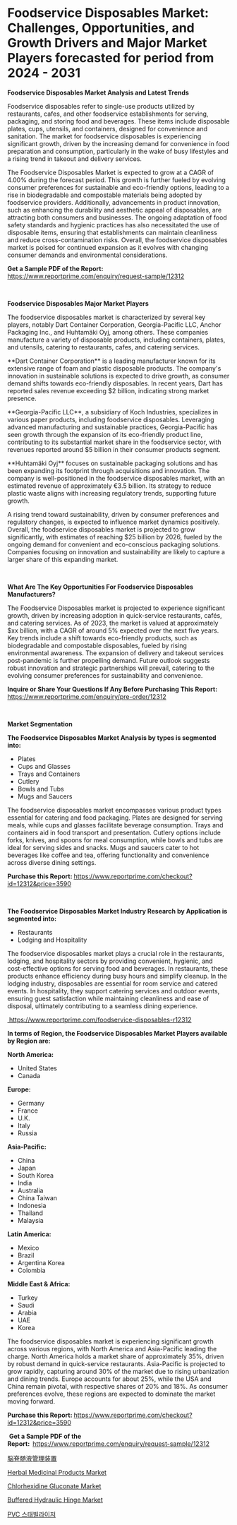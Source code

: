 <p><h1>Foodservice Disposables Market: Challenges, Opportunities, and Growth Drivers and Major Market Players forecasted for period from 2024 - 2031</h1></p><p><strong>Foodservice Disposables Market Analysis and Latest Trends</strong></p>
<p><p>Foodservice disposables refer to single-use products utilized by restaurants, cafes, and other foodservice establishments for serving, packaging, and storing food and beverages. These items include disposable plates, cups, utensils, and containers, designed for convenience and sanitation. The market for foodservice disposables is experiencing significant growth, driven by the increasing demand for convenience in food preparation and consumption, particularly in the wake of busy lifestyles and a rising trend in takeout and delivery services.</p><p>The Foodservice Disposables Market is expected to grow at a CAGR of 4.00% during the forecast period. This growth is further fueled by evolving consumer preferences for sustainable and eco-friendly options, leading to a rise in biodegradable and compostable materials being adopted by foodservice providers. Additionally, advancements in product innovation, such as enhancing the durability and aesthetic appeal of disposables, are attracting both consumers and businesses. The ongoing adaptation of food safety standards and hygienic practices has also necessitated the use of disposable items, ensuring that establishments can maintain cleanliness and reduce cross-contamination risks. Overall, the foodservice disposables market is poised for continued expansion as it evolves with changing consumer demands and environmental considerations.</p></p>
<p><strong>Get a Sample PDF of the Report:&nbsp;</strong> <a href="https://www.reportprime.com/enquiry/request-sample/12312">https://www.reportprime.com/enquiry/request-sample/12312</a></p>
<p>&nbsp;</p>
<p><strong>Foodservice Disposables Major Market Players</strong></p>
<p><p>The foodservice disposables market is characterized by several key players, notably Dart Container Corporation, Georgia-Pacific LLC, Anchor Packaging Inc., and Huhtamäki Oyj, among others. These companies manufacture a variety of disposable products, including containers, plates, and utensils, catering to restaurants, cafes, and catering services.</p><p>**Dart Container Corporation** is a leading manufacturer known for its extensive range of foam and plastic disposable products. The company's innovation in sustainable solutions is expected to drive growth, as consumer demand shifts towards eco-friendly disposables. In recent years, Dart has reported sales revenue exceeding $2 billion, indicating strong market presence.</p><p>**Georgia-Pacific LLC**, a subsidiary of Koch Industries, specializes in various paper products, including foodservice disposables. Leveraging advanced manufacturing and sustainable practices, Georgia-Pacific has seen growth through the expansion of its eco-friendly product line, contributing to its substantial market share in the foodservice sector, with revenues reported around $5 billion in their consumer products segment.</p><p>**Huhtamäki Oyj** focuses on sustainable packaging solutions and has been expanding its footprint through acquisitions and innovation. The company is well-positioned in the foodservice disposables market, with an estimated revenue of approximately €3.5 billion. Its strategy to reduce plastic waste aligns with increasing regulatory trends, supporting future growth.</p><p>A rising trend toward sustainability, driven by consumer preferences and regulatory changes, is expected to influence market dynamics positively. Overall, the foodservice disposables market is projected to grow significantly, with estimates of reaching $25 billion by 2026, fueled by the ongoing demand for convenient and eco-conscious packaging solutions. Companies focusing on innovation and sustainability are likely to capture a larger share of this expanding market.</p></p>
<p>&nbsp;</p>
<p><strong>What Are The Key Opportunities For Foodservice Disposables Manufacturers?</strong></p>
<p><p>The Foodservice Disposables market is projected to experience significant growth, driven by increasing adoption in quick-service restaurants, cafés, and catering services. As of 2023, the market is valued at approximately $xx billion, with a CAGR of around 5% expected over the next five years. Key trends include a shift towards eco-friendly products, such as biodegradable and compostable disposables, fueled by rising environmental awareness. The expansion of delivery and takeout services post-pandemic is further propelling demand. Future outlook suggests robust innovation and strategic partnerships will prevail, catering to the evolving consumer preferences for sustainability and convenience.</p></p>
<p><strong>Inquire or Share Your Questions If Any Before Purchasing This Report:</strong> <a href="https://www.reportprime.com/enquiry/pre-order/12312">https://www.reportprime.com/enquiry/pre-order/12312</a></p>
<p>&nbsp;</p>
<p><strong>Market Segmentation</strong></p>
<p><strong>The Foodservice Disposables Market Analysis by types is segmented into:</strong></p>
<p><ul><li>Plates</li><li>Cups and Glasses</li><li>Trays and Containers</li><li>Cutlery</li><li>Bowls and Tubs</li><li>Mugs and Saucers</li></ul></p>
<p><p>The foodservice disposables market encompasses various product types essential for catering and food packaging. Plates are designed for serving meals, while cups and glasses facilitate beverage consumption. Trays and containers aid in food transport and presentation. Cutlery options include forks, knives, and spoons for meal consumption, while bowls and tubs are ideal for serving sides and snacks. Mugs and saucers cater to hot beverages like coffee and tea, offering functionality and convenience across diverse dining settings.</p></p>
<p><strong>Purchase this Report:&nbsp;</strong><a href="https://www.reportprime.com/checkout?id=12312&price=3590">https://www.reportprime.com/checkout?id=12312&price=3590</a></p>
<p>&nbsp;</p>
<p><strong>The Foodservice Disposables Market Industry Research by Application is segmented into:</strong></p>
<p><ul><li>Restaurants</li><li>Lodging and Hospitality</li></ul></p>
<p><p>The foodservice disposables market plays a crucial role in the restaurants, lodging, and hospitality sectors by providing convenient, hygienic, and cost-effective options for serving food and beverages. In restaurants, these products enhance efficiency during busy hours and simplify cleanup. In the lodging industry, disposables are essential for room service and catered events. In hospitality, they support catering services and outdoor events, ensuring guest satisfaction while maintaining cleanliness and ease of disposal, ultimately contributing to a seamless dining experience.</p></p>
<p><a href="https://www.reportprime.com/foodservice-disposables-r12312">&nbsp;https://www.reportprime.com/foodservice-disposables-r12312</a></p>
<p><strong>In terms of Region, the Foodservice Disposables Market Players available by Region are:</strong></p>
<p>
    <p> <strong> North America: </strong>
        <ul>
            <li>United States</li>
            <li>Canada</li>
        </ul>
        </p> 
    <p> <strong> Europe: </strong>
        <ul>
            <li>Germany</li>
            <li>France</li>
            <li>U.K.</li>
            <li>Italy</li>
            <li>Russia</li>
        </ul>
        </p> 
    <p> <strong> Asia-Pacific: </strong>
        <ul>
            <li>China</li>
            <li>Japan</li>
            <li>South Korea</li>
            <li>India</li>
            <li>Australia</li>
            <li>China Taiwan</li>
            <li>Indonesia</li>
            <li>Thailand</li>
            <li>Malaysia</li>
        </ul>
        </p> 
    <p> <strong> Latin America: </strong>
        <ul>
            <li>Mexico</li>
            <li>Brazil</li>
            <li>Argentina Korea</li>
            <li>Colombia</li>
        </ul>
        </p> 
    <p> <strong> Middle East & Africa: </strong>
        <ul>
            <li>Turkey</li>
            <li>Saudi</li>
            <li>Arabia</li>
            <li>UAE</li>
            <li>Korea</li>
        </ul>
    </p>
    </p>
<p><p>The foodservice disposables market is experiencing significant growth across various regions, with North America and Asia-Pacific leading the charge. North America holds a market share of approximately 35%, driven by robust demand in quick-service restaurants. Asia-Pacific is projected to grow rapidly, capturing around 30% of the market due to rising urbanization and dining trends. Europe accounts for about 25%, while the USA and China remain pivotal, with respective shares of 20% and 18%. As consumer preferences evolve, these regions are expected to dominate the market moving forward.</p></p>
<p><strong>Purchase this Report: </strong><a href="https://www.reportprime.com/checkout?id=12312&price=3590">https://www.reportprime.com/checkout?id=12312&price=3590</a></p>
<p>&nbsp;<strong>Get a Sample PDF of the Report:&nbsp;&nbsp;</strong><a href="https://www.reportprime.com/enquiry/request-sample/12312">https://www.reportprime.com/enquiry/request-sample/12312</a></p>
<p><strong></strong></p>
<p><p><a href="https://medium.com/@evekerluke2023/%E8%84%B3%E8%84%8A%E9%AB%84%E6%B6%B2%E7%AE%A1%E7%90%86%E3%83%87%E3%83%90%E3%82%A4%E3%82%B9%E5%B8%82%E5%A0%B4%E3%81%AE%E8%A9%B3%E7%B4%B0%E8%AA%BF%E6%9F%BB-%E3%81%9D%E3%81%AE%E3%83%88%E3%83%AC%E3%83%B3%E3%83%89-%E5%B8%82%E5%A0%B4%E3%82%BB%E3%82%B0%E3%83%A1%E3%83%B3%E3%83%86%E3%83%BC%E3%82%B7%E3%83%A7%E3%83%B3-%E3%81%8A%E3%82%88%E3%81%B3%E7%AB%B6%E4%BA%89%E5%88%86%E6%9E%90-9372bc3c9ade">脳脊髄液管理装置</a></p><p><a href="https://medium.com/@beaugrant95/future-of-herbal-medicinal-products-market-global-market-forecast-and-market-trends-2024-2031-8655a495a0e5">Herbal Medicinal Products Market</a></p><p><a href="https://medium.com/@owen.mclean8956/future-ready-strategic-insights-into-the-global-chlorhexidine-gluconate-market-2024-2031-1fa4c03a2359">Chlorhexidine Gluconate Market</a></p><p><a href="https://issuu.com/reportprime-2/docs/buffered-hydraulic-hinge-market-siz_1037f278683f7d">Buffered Hydraulic Hinge Market</a></p><p><a href="https://medium.com/@wallacecumfgmings567556/pvc-%EC%95%88%EC%A0%95%EC%A0%9C-%EC%8B%9C%EC%9E%A5-%EA%B8%80%EB%A1%9C%EB%B2%8C-%EB%B0%8F-%EC%A7%80%EC%97%AD-%EB%B6%84%EC%84%9D-%EC%A7%80%EC%97%AD-%EA%B5%AD%EA%B0%80-%EC%88%98%EC%A4%80-%EB%B6%84%EC%84%9D-%EB%B0%8F-%EA%B2%BD%EC%9F%81-%ED%99%98%EA%B2%BD%EC%97%90-%EC%B4%88%EC%A0%90-8f064a3c42ea">PVC 스태빌라이저</a></p></p>